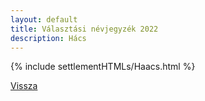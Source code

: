 ```yaml
---
layout: default
title: Választási névjegyzék 2022
description: Hács
---
```


{% include settlementHTMLs/Haacs.html %}

[Vissza](../)